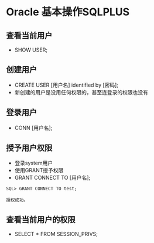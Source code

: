 # Oracle 基本操作SQLPLUS
## 查看当前用户
- SHOW USER;
## 创建用户
- CREATE USER [用户名] identified by [密码];
- 新创建的用户是没用任何权限的，甚至连登录的权限也没有
## 登录用户
- CONN [用户名];
## 授予用户权限
- 登录system用户
- 使用GRANT授予权限
- GRANT CONNECT TO [用户名];
```
SQL> GRANT CONNECT TO test;

授权成功。
```
## 查看当前用户的权限
- SELECT * FROM SESSION_PRIVS;